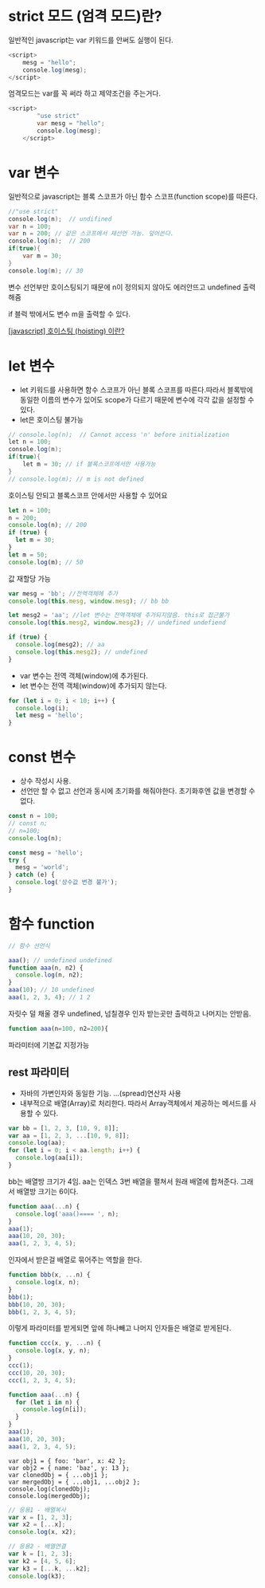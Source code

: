 # strict 모드 (엄격 모드)란?

일반적인 javascript는 var 키워드를 안써도 실행이 된다.

```java
<script>
	mesg = "hello";
	console.log(mesg);
</script>
```

엄격모드는 var를 꼭 써라 하고 제약조건을 주는거다.

```java
<script>
        "use strict"
        var mesg = "hello";
        console.log(mesg);
    </script>
```

# var 변수

일반적으로 javascript는 블록 스코프가 아닌 함수 스코프(function scope)를 따른다.

```java
//"use strict"
console.log(n);  // undifined
var n = 100;
var n = 200; // 같은 스코프에서 재선언 가능. 덮어쓴다.
console.log(n);  // 200
if(true){
    var m = 30;
}
console.log(m); // 30
```

변수 선언부만 호이스팅되기 때문에 n이 정의되지 않아도 에러안뜨고 undefined 출력해줌

if 블럭 밖에서도 변수 m을 출력할 수 있다.

[[javascript] 호이스팅 (hoisting) 이란?](https://ojava.tistory.com/144)

# let 변수

- let 키워드를 사용하면 함수 스코프가 아닌 블록 스코프를 따른다.따라서 블록밖에 동일한 이름의 변수가 있어도 scope가 다르기 때문에 변수에 각각 값을 설정할 수 있다.
- let은 호이스팅 불가능

```java
// console.log(n);  // Cannot access 'n' before initialization
let n = 100;
console.log(n);
if(true){
    let m = 30; // if 블록스코프에서만 사용가능
}
// console.log(m); // m is not defined
```

호이스팅 안되고 블록스코프 안에서만 사용할 수 있어요

```jsx
let n = 100;
n = 200;
console.log(n); // 200
if (true) {
  let m = 30;
}
let m = 50;
console.log(m); // 50
```

값 재할당 가능

```jsx
var mesg = 'bb'; //전역객체에 추가
console.log(this.mesg, window.mesg); // bb bb

let mesg2 = 'aa'; //let 변수는 전역객체에 추가되지않음. this로 접근불가
console.log(this.mesg2, window.mesg2); // undefined undefiend

if (true) {
  console.log(mesg2); // aa
  console.log(this.mesg2); // undefined
}
```

- var 변수는 전역 객체(window)에 추가된다.
- let 변수는 전역 객체(window)에 추가되지 않는다.

```jsx
for (let i = 0; i < 10; i++) {
  console.log(i);
  let mesg = 'hello';
}
```

# const 변수

- 상수 작성시 사용.
- 선언만 할 수 없고 선언과 동시에 초기화를 해줘야한다. 초기화후엔 값을 변경할 수 없다.

```jsx
const n = 100;
// const n;
// n=100;
console.log(n);
```

```jsx
const mesg = 'hello';
try {
  mesg = 'world';
} catch (e) {
  console.log('상수값 변경 불가');
}
```

# 함수 function

```jsx
// 함수 선언식

aaa(); // undefined undefined
function aaa(n, n2) {
  console.log(n, n2);
}
aaa(10); // 10 undefined
aaa(1, 2, 3, 4); // 1 2
```

자릿수 덜 채울 경우 undefined, 넘칠경우 인자 받는곳만 출력하고 나머지는 안받음.

```jsx
function aaa(n=100, n2=200){
```

파라미터에 기본값 지정가능

## rest 파라미터

- 자바의 가변인자와 동일한 기능. ...(spread)연산자 사용
- 내부적으로 배열(Array)로 처리한다. 따라서 Array객체에서 제공하는 메서드를 사용할 수 있다.

```jsx
var bb = [1, 2, 3, [10, 9, 8]];
var aa = [1, 2, 3, ...[10, 9, 8]];
console.log(aa);
for (let i = 0; i < aa.length; i++) {
  console.log(aa[i]);
}
```

bb는 배열방 크기가 4임. aa는 인덱스 3번 배열을 펼쳐서 원래 배열에 합쳐준다. 그래서 배열방 크기는 6이다.

```jsx
function aaa(...n) {
  console.log('aaa()==== ', n);
}
aaa(1);
aaa(10, 20, 30);
aaa(1, 2, 3, 4, 5);
```

인자에서 받은걸 배열로 묶어주는 역할을 한다.

```jsx
function bbb(x, ...n) {
  console.log(x, n);
}
bbb(1);
bbb(10, 20, 30);
bbb(1, 2, 3, 4, 5);
```

이렇게 파라미터를 받게되면 앞에 하나빼고 나머지 인자들은 배열로 받게된다.

```jsx
function ccc(x, y, ...n) {
  console.log(x, y, n);
}
ccc(1);
ccc(10, 20, 30);
ccc(1, 2, 3, 4, 5);
```

```jsx
function aaa(...n) {
  for (let i in n) {
    console.log(n[i]);
  }
}
aaa(1);
aaa(10, 20, 30);
aaa(1, 2, 3, 4, 5);
```

```tsx
var obj1 = { foo: 'bar', x: 42 };
var obj2 = { name: 'baz', y: 13 };
var clonedObj = { ...obj1 };
var mergedObj = { ...obj1, ...obj2 };
console.log(clonedObj);
console.log(mergedObj);
```

```jsx
// 응용1 - 배열복사
var x = [1, 2, 3];
var x2 = [...x];
console.log(x, x2);
```

```jsx
// 응용2 - 배열연결
var k = [1, 2, 3];
var k2 = [4, 5, 6];
var k3 = [...k, ...k2];
console.log(k3);
```
